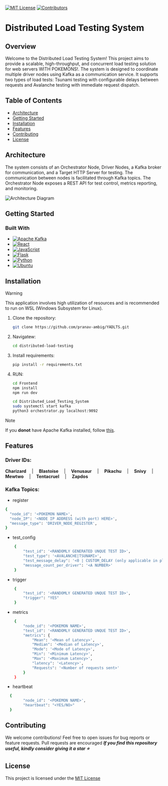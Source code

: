 [![MIT License][license-shield]][license-url]
[![Contributors][contributors-shield]][contributors-url]
# Distributed Load Testing System

## Overview

Welcome to the Distributed Load Testing System! This project aims to provide a scalable, high-throughput, and concurrent load testing solution for web servers WITH POKEMONS!. The system is designed to coordinate multiple driver nodes using Kafka as a communication service. It supports two types of load tests: Tsunami testing with configurable delays between requests and Avalanche testing with immediate request dispatch.

## Table of Contents

- [Architecture](#architecture)
- [Getting Started](#getting-started)
- [Installation](#Installation)
- [Features](#features)
- [Contributing](#contributing)
- [License](#license)

## Architecture

The system consists of an Orchestrator Node, Driver Nodes, a Kafka broker for communication, and a Target HTTP Server for testing. The communication between nodes is facilitated through Kafka topics. The Orchestrator Node exposes a REST API for test control, metrics reporting, and monitoring.

![Architecture Diagram](https://github.com/Cloud-Computing-Big-Data/RR-Team-11-Distributed-Load-Testing-System/blob/main/Architecture.png)

## Getting Started

### Built With

* [![Apache Kafka][Apache Kafka.js]][kafka-url]
* [![React][React.js]][React-url]
* [![JavaScript][Js.js]][Js-url]
* [![Flask][Flask.js]][Flask-url]
* [![Python][Python.js]][Python-url]
* [![Ubuntu][Ubuntu.js]][Ubuntu-url]


## Installation

> [!WARNING]
> This application involves high utilization of resources and is recommended to run on WSL (Windows Subsystem for Linux).

1. Clone the repository:

   ```bash
   git clone https://github.com/pranav-ambig/YADLTS.git

2. Navigatew:

   ```bash
   cd distributed-load-testing


3. Install requirements:

   ```bash
   pip install -r requirements.txt

4. RUN:

   ```bash
   cd Frontend
   npm install
   npm run dev
   ```
   ```bash
   cd Distributed_Load_Testing_System
   sudo systemctl start kafka
   python3 orchestrator.py localhost:9092
   ```
>[!NOTE]
>If you **donot** have Apache Kafka installed, follow [this](https://github.com/pranav-ambig/YADLTS/tree/main/Kafka).

## Features
### Driver IDs:
**Charizard** &emsp;|  &emsp;**Blastoise**  &emsp;|  &emsp;**Venusaur**  &emsp;|  &emsp;**Pikachu**  &emsp;|  &emsp;**Snivy**  &emsp;|  &emsp;**Mewtwo**  &emsp;|  &emsp;**Tentacruel**  &emsp;|  &emsp;**Zapdos**


### Kafka Topics:
* register
```bash
{
  "node_id": '<POKEMON NAME>',
  "node_IP": '<NODE IP ADDRESS (with port) HERE>',
  "message_type": 'DRIVER_NODE_REGISTER',
}
```
* test_config
```bash
    {
        "test_id": '<RANDOMLY GENERATED UNQUE TEST ID>',
        "test_type": '<AVALANCHE|TSUNAMI>',
        "test_message_delay": '<0 | CUSTOM_DELAY (only applicable in place of Tsunami testing)>',
        "message_count_per_driver": '<A NUMBER>'
    }
```
* trigger
```bash
    {
        "test_id": '<RANDOMLY GENERATED UNQUE TEST ID>',
        "trigger": "YES"
    }
```
* metrics
```bash
    {
        "node_id": '<POKEMON NAME>',
        "test_id": '<RANDOMLY GENERATED UNQUE TEST ID>',
        "metrics": {
            "Mean": '<Mean of Latency>',
            "Median": '<Median of Latency>',
            "Mode": '<Mode of Latency>',
            "Min": '<Minimum Latency>',
            "Max": '<Maximum Latency>',
            "latency": '<Latency>',
            "Requests": '<Number of requests sent>'
        }
    }
```
* heartbeat
```bash
  {
        "node_id": '<POKEMON NAME>',
        "heartbeat": "<YES/NO>"
  }
```

## Contributing
We welcome contributions! Feel free to open issues for bug reports or feature requests. Pull requests are encouraged
***If you find this repository useful, kindly consider giving it a star ⭐️***

## License
This project is licensed under the [MIT License](https://github.com/pranav-ambig/YADLTS/blob/main/MIT-LICENSE.txt)


<!-- MARKDOWN LINKS & IMAGES -->

[contributors-shield]: https://img.shields.io/github/contributors/pranav-ambig/YADLTS.svg?style=for-the-badge
[contributors-url]: https://github.com/pranav-ambig/YADLTS/graphs/contributors
[license-shield]: https://img.shields.io/github/license/othneildrew/Best-README-Template.svg?style=for-the-badge
[license-url]: https://github.com/pranav-ambig/YADLTS/blob/main/MIT-LICENSE.txt

[Apache Kafka.js]: https://img.shields.io/badge/Apache%20Kafka-000?style=for-the-badge&logo=apachekafka
[kafka-url]: https://kafka.apache.org/
[React.js]: https://img.shields.io/badge/React-20232A?style=for-the-badge&logo=react&logoColor=61DAFB
[React-url]: https://reactjs.org/
[Js.js]: https://img.shields.io/badge/JavaScript-F7DF1E?style=for-the-badge&logo=javascript&logoColor=black
[Js-url]: https://www.javascript.com/
[Flask.js]: https://img.shields.io/badge/Flask-000000?style=for-the-badge&logo=flask&logoColor=white
[Flask-url]: https://flask.palletsprojects.com/en/3.0.x/
[Python.js]: https://img.shields.io/badge/Python-3776AB?style=for-the-badge&logo=python&logoColor=white
[Python-url]: https://www.python.org
[Ubuntu.js]: https://img.shields.io/badge/Ubuntu-E95420?style=for-the-badge&logo=ubuntu&logoColor=white
[Ubuntu-url]: https://ubuntu.com/


